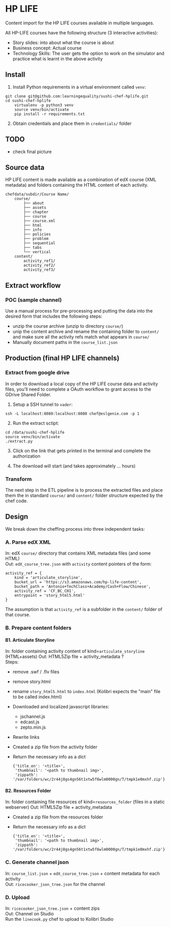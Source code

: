 HP LIFE
=======
Content import for the HP LIFE courses available in multiple languages.

All HP-LIFE courses have the following structure (3 interactive activities):
- Story slides: into about what the course is about
- Business concept: Actual course
- Technology Skills: The user gets the option to work on the simulator and practice
  what is learnt in the above activity


Install
-------

1. Install Python requirements in a virtual environment called `venv`:
```
git clone git@github.com:learningequality/sushi-chef-hplife.git
cd sushi-chef-hplife
    virtualenv -p python3 venv
    source venv/bin/activate
    pip install -r requirements.txt
```

2. Obtain credentials and place them in `credentials/` folder


TODO
----
  - check final picture




Source data
-----------
HP LIFE content is made available as a combination of edX course (XML metadata)
and folders containing the HTML content of each activity.

    chefdata/subdir/Course Name/
        course/
            ├── about
            ├── assets
            ├── chapter
            ├── course 
            ├── course.xml
            ├── html
            ├── info
            ├── policies
            ├── problem
            ├── sequential
            ├── tabs
            └── vertical
        content/
            activity_ref1/
            activity_ref2/
            activity_ref3/


Extract workflow
----------------

### POC (sample channel)
Use a manual process for pre-processing and putting the data into the desired form
that includes the following steps:
  - unzip the course archive (unzip to directory `course/`)
  - unip the content archive and rename the containing folder to `content/` and
    make sure all the activity refs match what appears in `course/`
  - Manually document paths in the `course_list.json`

## Production (final HP LIFE channels)

### Extract from google drive
In order to download a local copy of the HP LIFE course data and activity files,
you'll need to complete a OAuth workflow to grant access to the GDrive Shared Folder.

1. Setup a SSH tunnel to `vader`:
```
ssh -L localhost:8080:localhost:8080 chef@eslgenie.com -p 1
```

2. Run the extract sctipt:
```
cd /data/sushi-chef-hplife
source venv/bin/activate
./extract.py
```

3. Click on the link that gets printed in the terminal and complete the authorization

4. The download will start (and takes approximately ... hours)





### Transform
The next step in the ETL pipeline is to process the extracted files and place them
the in standard `course/` and `content/` folder structure expected by the chef code.





Design
------
We break down the cheffing process into three independent tasks:

### A. Parse edX XML
In: edX `course/` directory that contains XML metadata files (and some HTML)  
Out: `edX_course_tree.json` with `activity` content pointers  of the form:  

    activity_ref = {
        kind = 'articulate_storyline',
        bucket_url = 'https://s3.amazonaws.com/hp-life-content',
        bucket_path = 'Antonio+TechClass+Academy/Cash+Flow/Chinese',
        activity_ref = 'CF_BC_CH1',
        entrypoint = 'story_html5.html'
    }

The assumption is that `activity_ref` is a subfolder in the `content/` folder of
that course.


### B. Prepare content folders

#### B1. Articulate Storyline
In: folder containing activity content of kind=`articulate_storyline` (HTML+assets)
Out: HTML5Zip file + activity_metadata ?  
Steps:
  - remove .swf / .flv files
  - remove story.html
  - rename `story_html5.html` to `index.html` (Kolibri expects the "main" file to be called index.html)
  - Downloaded and localized javascript libraries:
    - jschannel.js
    - edcast.js
    - zepto.min.js
  - Rewrite links
  - Created a zip file from the activity folder
  - Return the necessary info as a dict
  
        {'title_en': '<title>',
         'thumbnail': '<path to thumbnail img>',
         'zippath': '/var/folders/wc/2r44j8gs4gn56t1xtw5f6wlm0000gn/T/tmpk1e0mxhf.zip'}


#### B2. Resources Folder
In: folder containing file resources of kind=`resources_folder` (files in a static webserver)
Out: HTML5Zip file + activity_metadata
  - Created a zip file from the resources folder
  - Return the necessary info as a dict

        {'title_en': '<title>',
         'thumbnail': '<path to thumbnail img>',
         'zippath': '/var/folders/wc/2r44j8gs4gn56t1xtw5f6wlm0000gn/T/tmpk1e0mxhf.zip'}




### C. Generate channel json
In: `course_list.json` + `edX_course_tree.json` + content metadata for each activity  
Out: `ricecooker_json_tree.json` for the channel  


### D. Upload
In: `ricecooker_json_tree.json` + content zips  
Out: Channel on Studio  
Run the `linecook.py` chef to upload to Kolibri Studio




